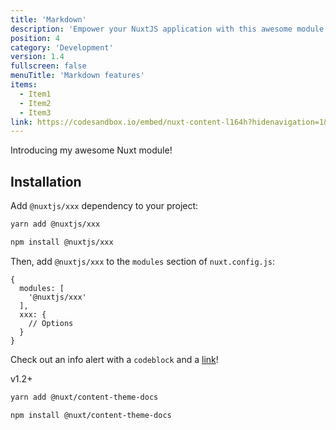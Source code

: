 ```yaml
---
title: 'Markdown'
description: 'Empower your NuxtJS application with this awesome module.'
position: 4
category: 'Development'
version: 1.4
fullscreen: false
menuTitle: 'Markdown features'
items:
  - Item1
  - Item2
  - Item3
link: https://codesandbox.io/embed/nuxt-content-l164h?hidenavigation=1&theme=dark
---
```


Introducing my awesome Nuxt module!

## Installation

Add `@nuxtjs/xxx` dependency to your project:

<code-group>
  <code-block label="Yarn" active>

  ```bash
  yarn add @nuxtjs/xxx
  ```

  </code-block>
  <code-block label="NPM">

  ```bash
  npm install @nuxtjs/xxx
  ```

  </code-block>
</code-group>

Then, add `@nuxtjs/xxx` to the `modules` section of `nuxt.config.js`:

```js[nuxt.config.js]
{
  modules: [
    '@nuxtjs/xxx'
  ],
  xxx: {
    // Options
  }
}
```

<alert>

Check out an info alert with a `codeblock` and a [link](/themes/docs)!

</alert>

<list :items="items"></list>

<badge>v1.2+</badge>

<code-group>
  <code-block label="Yarn" active>

  ```bash
  yarn add @nuxt/content-theme-docs
  ```

  </code-block>
  <code-block label="NPM">

  ```bash
  npm install @nuxt/content-theme-docs
  ```

  </code-block>
</code-group>

<code-sandbox :src="link"></code-sandbox>
